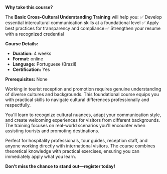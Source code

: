 **Why take this course?**

The **Basic Cross-Cultural Understanding Training** will help you:
✅ Develop essential intercultural communication skills at a foundational level
✅ Apply best practices for transparency and compliance
✅ Strengthen your resume with a recognized credential

**Course Details:**
- **Duration:** 4 weeks
- **Format:** online
- **Language:** Portuguese (Brazil)
- **Certification:** Yes

**Prerequisites:**
None

Working in tourist reception and promotion requires genuine understanding of diverse cultures and backgrounds. This foundational course equips you with practical skills to navigate cultural differences professionally and respectfully.

You'll learn to recognize cultural nuances, adapt your communication style, and create welcoming experiences for visitors from different backgrounds. The training focuses on real-world scenarios you'll encounter when assisting tourists and promoting destinations.

Perfect for hospitality professionals, tour guides, reception staff, and anyone working directly with international visitors. The course combines theoretical knowledge with practical exercises, ensuring you can immediately apply what you learn.

**Don't miss the chance to stand out—register today!**